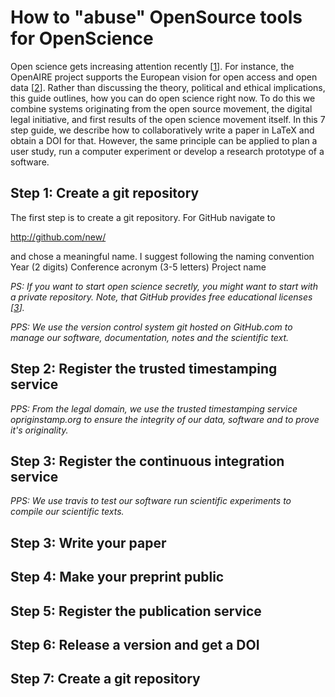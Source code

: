 # How to "abuse" OpenSource tools for OpenScience

Open science gets increasing attention recently [[1]].
For instance, the OpenAIRE project supports the European vision for open access and open data [[2]].
Rather than discussing the theory, political and ethical implications, this guide outlines, how you can do open science right now.
To do this we combine systems originating from the open source movement, the digital legal initiative, and first results of the open science movement itself.
In this 7 step guide, we describe how to collaboratively write a paper in LaTeX and obtain a DOI for that.
However, the same principle can be applied to plan a user study, run a computer experiment or develop a research prototype of a software.

## Step 1: Create a git repository

The first step is to create a git repository.
For GitHub navigate to

 http://github.com/new/
 
and chose a meaningful name.
I suggest following the naming convention Year (2 digits) Conference acronym (3-5 letters) Project name


_PS: If you want to start open science secretly, you might want to start with a private repository. Note, that GitHub provides free educational licenses [[3]]._

_PPS: We use the version control system git hosted on GitHub.com to manage our software, documentation, notes and the scientific text._

## Step 2: Register the trusted timestamping service
_PPS: From the legal domain, we use the trusted timestamping service opriginstamp.org to ensure the integrity of our data, software and to prove it's originality._
## Step 3: Register the continuous integration service

_PPS: We use travis to test our software run scientific experiments to compile our scientific texts._

## Step 3: Write your paper

## Step 4: Make your preprint public

## Step 5: Register the publication service

## Step 6: Release a version and get a DOI

## Step 7: Create a git repository




[1]: https://trends.google.com/trends/explore?date=2008-06-05%202018-06-05&q=%2Fm%2F025ttdm
[2]: https://www.openaire.eu/openaire2020-project-factsheet
[3]: https://help.github.com/articles/about-github-education-for-educators-and-researchers/
